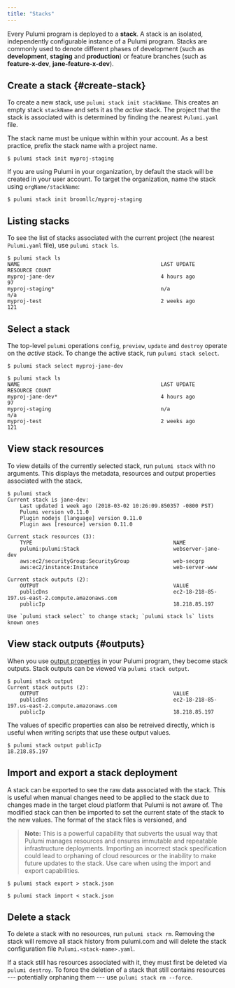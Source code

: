 ```yaml
---
title: "Stacks"
---
```


Every Pulumi program is deployed to a **stack**.  A stack is an isolated, independently configurable
instance of a Pulumi program. Stacks are commonly used to denote different phases of development (such as **development**, **staging** and **production**) or feature branches (such as **feature-x-dev**, **jane-feature-x-dev**).


## Create a stack {#create-stack}

To create a new stack, use `pulumi stack init stackName`. This creates an empty stack `stackName` and sets it as the *active* stack.  The project that the stack is associated with is determined by finding the nearest `Pulumi.yaml` file.  

The stack name must be unique within within your account. As a best practice, prefix the stack name with a project name. 

```
$ pulumi stack init myproj-staging
```

If you are using Pulumi in your organization, by default the stack will be created in your user account. To target the organization, name the stack using `orgName/stackName`:

```
$ pulumi stack init broomllc/myproj-staging
```

## Listing stacks

To see the list of stacks associated with the current project (the nearest `Pulumi.yaml` file), use `pulumi stack ls`.

```
$ pulumi stack ls
NAME                                             LAST UPDATE              RESOURCE COUNT
myproj-jane-dev                                  4 hours ago              97            
myproj-staging*                                  n/a                      n/a           
myproj-test                                      2 weeks ago              121           
```

## Select a stack

The top-level `pulumi` operations `config`, `preview`, `update` and `destroy` operate on the *active* stack. To change the active stack, run `pulumi stack select`.

```
$ pulumi stack select myproj-jane-dev

$ pulumi stack ls
NAME                                             LAST UPDATE              RESOURCE COUNT
myproj-jane-dev*                                 4 hours ago              97            
myproj-staging                                   n/a                      n/a           
myproj-test                                      2 weeks ago              121           
```

## View stack resources

To view details of the currently selected stack, run `pulumi stack` with no arguments.  This displays the metadata, resources and output properties associated with the stack.

```
$ pulumi stack
Current stack is jane-dev:
    Last updated 1 week ago (2018-03-02 10:26:09.850357 -0800 PST)
    Pulumi version v0.11.0
    Plugin nodejs [language] version 0.11.0
    Plugin aws [resource] version 0.11.0

Current stack resources (3):
    TYPE                                             NAME
    pulumi:pulumi:Stack                              webserver-jane-dev
    aws:ec2/securityGroup:SecurityGroup              web-secgrp
    aws:ec2/instance:Instance                        web-server-www

Current stack outputs (2):
    OUTPUT                                           VALUE
    publicDns                                        ec2-18-218-85-197.us-east-2.compute.amazonaws.com
    publicIp                                         18.218.85.197

Use `pulumi stack select` to change stack; `pulumi stack ls` lists known ones
```

## View stack outputs {#outputs}

When you use [output properties](./programming-model.html#output-properties) in your Pulumi program, they become stack outputs. Stack outputs can be viewed via `pulumi stack output`.

```
$ pulumi stack output
Current stack outputs (2):
    OUTPUT                                           VALUE
    publicDns                                        ec2-18-218-85-197.us-east-2.compute.amazonaws.com
    publicIp                                         18.218.85.197
```

The values of specific properties can also be retreived directly, which is useful when writing scripts that use these output values.

```
$ pulumi stack output publicIp
18.218.85.197
```

## Import and export a stack deployment

A stack can be exported to see the raw data associated with the stack.  This is useful when manual changes need to be applied to the stack due to changes made in the target cloud platform that Pulumi is not aware of.  The modified stack can then be imported to set the current state of the stack to the new values.  The format of the stack files is versioned, and 

> **Note:** This is a powerful capability that subverts the usual way that Pulumi manages resources and ensures immutable and repeatable infrastructure deployments.  Importing an incorrect stack specification could lead to orphaning of cloud resources or the inability to make future updates to the stack.  Use care when using the import and export capabilities.

```
$ pulumi stack export > stack.json

$ pulumi stack import < stack.json
```

## Delete a stack

To delete a stack with no resources, run `pulumi stack rm`. Removing the stack will remove all stack history from pulumi.com and will delete the stack configuration file `Pulumi.<stack-name>.yaml`.  

If a stack still has resources associated with it, they must first be deleted via `pulumi destroy`.  To force the deletion of a stack that still contains resources --- potentially orphaning them --- use `pulumi stack rm --force`. 
